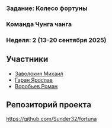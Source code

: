 ### Задание: Колесо фортуны

### Команда Чунга чанга
### Неделя: 2 (13-20 сентября 2025)

## Участники
- [Заволокин Михаил](https://github.com/Sunder32) 
- [Гаран Ярослав](https://github.com/Yarikttyui)
- [Воробьев Роман](https://github.com/Bibuk)

## Репозиторий проекта
https://github.com/Sunder32/fortuna